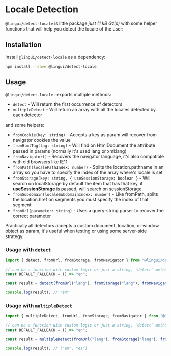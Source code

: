 # Locale Detection

`@lingui/detect-locale` is little package _just (1 kB Gzip)_ with some helper functions that will help you detect the locale of the user:

## Installation

Install `@lingui/detect-locale` as a dependency:

```bash npm2yarn
npm install --save @lingui/detect-locale
```

## Usage

`@lingui/detect-locale:` exports multiple methods:

- `detect` - Will return the first occurrence of detectors
- `multipleDetect` - Will return an array with all the locales detected by each detector

and some helpers:

- `fromCookie(key: string)` - Accepts a key as param will recover from navigator cookies the value
- `fromHtmlTag(tag: string)` - Will find on HtmlDocument the attribute passed in params (normally it's used lang or xml:lang)
- `fromNavigator()` - Recovers the navigator language, it's also compatible with old browsers like IE11
- `fromPath(localePathIndex: number)` - Splits the location.pathname in an array so you have to specify the index of the array where's locale is set
- `fromStorage(key: string, { useSessionStorage: boolean }` - Will search on localStorage by default the item that has that key, if **useSessionStorage** is passed, will search on sessionStorage
- `fromSubdomain(localeSubdomainIndex: number)` - Like fromPath, splits the location.href on segments you must specify the index of that segment
- `fromUrl(parameter: string)` - Uses a query-string parser to recover the correct parameter

Practically all detectors accepts a custom document, location, or window object as param, it's useful when testing or using some server-side strategy.

### Usage with `detect`

```jsx
import { detect, fromUrl, fromStorage, fromNavigator } from "@lingui/detect-locale";

// can be a function with custom logic or just a string, `detect` method will handle it
const DEFAULT_FALLBACK = () => "en";

const result = detect(fromUrl("lang"), fromStorage("lang"), fromNavigator(), DEFAULT_FALLBACK);

console.log(result); // "en"
```

### Usage with `multipleDetect`

```jsx
import { multipleDetect, fromUrl, fromStorage, fromNavigator } from "@lingui/detect-locale";

// can be a function with custom logic or just a string, `detect` method will handle it
const DEFAULT_FALLBACK = () => "en";

const result = multipleDetect(fromUrl("lang"), fromStorage("lang"), fromNavigator(), DEFAULT_FALLBACK);

console.log(result); // ["en", "es"]
```
